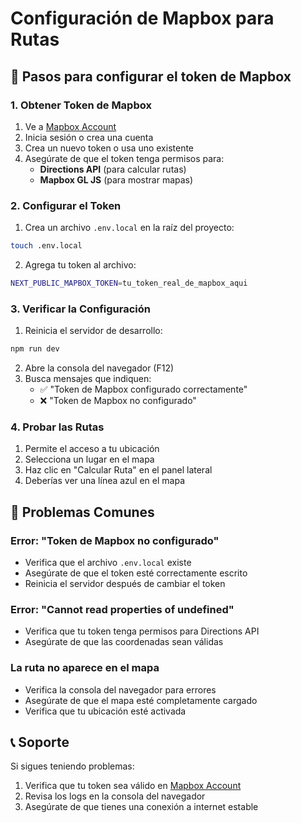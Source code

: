 # Configuración de Mapbox para Rutas

## 🔧 Pasos para configurar el token de Mapbox

### 1. Obtener Token de Mapbox

1. Ve a [Mapbox Account](https://account.mapbox.com/access-tokens/)
2. Inicia sesión o crea una cuenta
3. Crea un nuevo token o usa uno existente
4. Asegúrate de que el token tenga permisos para:
   - **Directions API** (para calcular rutas)
   - **Mapbox GL JS** (para mostrar mapas)

### 2. Configurar el Token

1. Crea un archivo `.env.local` en la raíz del proyecto:
```bash
touch .env.local
```

2. Agrega tu token al archivo:
```bash
NEXT_PUBLIC_MAPBOX_TOKEN=tu_token_real_de_mapbox_aqui
```

### 3. Verificar la Configuración

1. Reinicia el servidor de desarrollo:
```bash
npm run dev
```

2. Abre la consola del navegador (F12)
3. Busca mensajes que indiquen:
   - ✅ "Token de Mapbox configurado correctamente"
   - ❌ "Token de Mapbox no configurado"

### 4. Probar las Rutas

1. Permite el acceso a tu ubicación
2. Selecciona un lugar en el mapa
3. Haz clic en "Calcular Ruta" en el panel lateral
4. Deberías ver una línea azul en el mapa

## 🚨 Problemas Comunes

### Error: "Token de Mapbox no configurado"
- Verifica que el archivo `.env.local` existe
- Asegúrate de que el token esté correctamente escrito
- Reinicia el servidor después de cambiar el token

### Error: "Cannot read properties of undefined"
- Verifica que tu token tenga permisos para Directions API
- Asegúrate de que las coordenadas sean válidas

### La ruta no aparece en el mapa
- Verifica la consola del navegador para errores
- Asegúrate de que el mapa esté completamente cargado
- Verifica que tu ubicación esté activada

## 📞 Soporte

Si sigues teniendo problemas:
1. Verifica que tu token sea válido en [Mapbox Account](https://account.mapbox.com/access-tokens/)
2. Revisa los logs en la consola del navegador
3. Asegúrate de que tienes una conexión a internet estable
